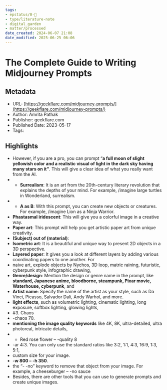 ```yaml
---
tags: 
- epstatus/0-🌰
- type/literature-note
- digital_garden
- matter/processed
date_created: 2024-06-07 21:08
date_modified: 2025-06-25 06:06
---
```

# The Complete Guide to Writing Midjourney Prompts

## Metadata

* URL: [https://geekflare.com/midjourney-prompts/](https://geekflare.com/midjourney-prompts/)
* Author: Amrita Pathak
* Publisher: geekflare.com
* Published Date: 2023-05-17
* Tags: 

## Highlights

* However, if you are a pro, you can prompt “**a full moon of slight yellowish color and a realistic visual of light in the dark sky having many stars on it”**. This will give a clear idea of what you really want from the AI.
* * **Surrealism**: It is an art from the 20th-century literary revolution that explains the depths of your mind. For example, /imagine large turtles in Wonderland, surrealism.
* * **A as B**: With this prompt, you can create new objects or creatures. For example, /imagine Lion as a Ninja Warrior.
* **Phastasmal iridescent**: This will give you a colorful image in a creative way.
* **Paper art**: This prompt will help you get artistic paper art from unique creativity.
* **(Subject) out of (material)**:
* **Isometric art**: It is a beautiful and unique way to present 2D objects in a 3D perspective.
* **Layered paper**: It gives you a look at different layers by adding various coordinating papers to one another. For
* naive art, explode objects by Nychos, 3D loop, matric raining, futuristic, cyberpunk style, infographic drawing,
* **Genre/design**: Mention the design or genre name in the prompt, like **standard, Japanese anime, bloodborne, steampunk, Pixar movie, Waterhouse, cyberpunk**, and
* **Artist name**: Specify the name of the artist as your style, such as Da Vinci, Picasso, Salvador Dali, Andy Warhol, and more.
* **light effects**, such as volumetric lighting, cinematic lighting, long exposure, softbox lighting, glowing lights,
* #3. Chaos
* -chaos 70.
* **mentioning the image quality keywords** like 4K, 8K, ultra-detailed, ultra photoreal, intricate details,
* * Red rose flower – -quality 8
* -ar 4:3. You can only use the standard ratios like 3:2, 1:1, 4:3, 16:9, 1:3, 5:1,
* custom size for your image.
* **-w 800 – -h 350**.
* the “- -no” keyword to remove that object from your image. For example, a cheeseburger – -no sauce
* Besides, there are other tools that you can use to generate prompts and create unique images.
